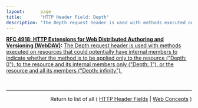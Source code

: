 ```yaml
---
layout:      page
title:       "HTTP Header Field: Depth"
description: "The Depth request header is used with methods executed on resources that could potentially have internal members to indicate whether the method is to be applied only to the resource (\"Depth: 0\"), to the resource and its internal members only (\"Depth: 1\"), or the resource and all its members (\"Depth: infinity\")."
---
```


**[RFC 4918: HTTP Extensions for Web Distributed Authoring and Versioning (WebDAV)](/specs/IETF/RFC/4918 "Web Distributed Authoring and Versioning (WebDAV) consists of a set of methods, headers, and content-types ancillary to HTTP/1.1 for the management of resource properties, creation and management of resource collections, URL namespace manipulation, and resource locking (collision avoidance)."):** [The Depth request header is used with methods executed on resources that could potentially have internal members to indicate whether the method is to be applied only to the resource ("Depth: 0"), to the resource and its internal members only ("Depth: 1"), or the resource and all its members ("Depth: infinity").](http://tools.ietf.org/html/rfc4918#section-10.2 "Read documentation for HTTP Header Field &#34;Depth&#34;")

<br/>
<hr/>

<p style="text-align: right">Return to list of all ( <a href="../http-headers">HTTP Header Fields</a> | <a href="../">Web Concepts</a> )</p>